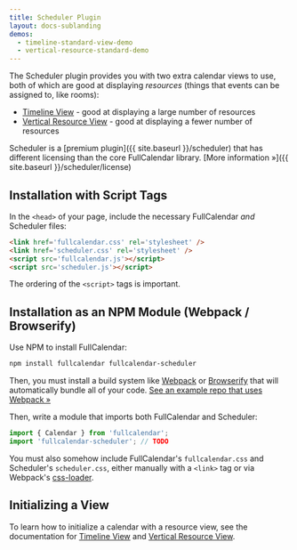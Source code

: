 ```yaml
---
title: Scheduler Plugin
layout: docs-sublanding
demos:
  - timeline-standard-view-demo
  - vertical-resource-standard-demo
---
```


The Scheduler plugin provides you with two extra calendar views to use, both of which are good at displaying *resources* (things that events can be assigned to, like rooms):

- [Timeline View](timeline-view) - good at displaying a large number of resources
- [Vertical Resource View](vertical-resource-view) - good at displaying a fewer number of resources

Scheduler is a [premium plugin]({{ site.baseurl }}/scheduler) that has different licensing than the core FullCalendar library. [More information &raquo;]({{ site.baseurl }}/scheduler/license)


## Installation with Script Tags

In the `<head>` of your page, include the necessary FullCalendar *and* Scheduler files:

```html
<link href='fullcalendar.css' rel='stylesheet' />
<link href='scheduler.css' rel='stylesheet' />
<script src='fullcalendar.js'></script>
<script src='scheduler.js'></script>
```

The ordering of the `<script>` tags is important.


## Installation as an NPM Module (Webpack / Browserify)

Use NPM to install FullCalendar:

```sh
npm install fullcalendar fullcalendar-scheduler
```

Then, you must install a build system like [Webpack](https://webpack.js.org/) or [Browserify](http://browserify.org/) that will automatically bundle all of your code. [See an example repo that uses Webpack &raquo;](https://github.com/fullcalendar/scheduler-webpack-example)

Then, write a module that imports both FullCalendar and Scheduler:

```js
import { Calendar } from 'fullcalendar';
import 'fullcalendar-scheduler'; // TODO
```

You must also somehow include FullCalendar's `fullcalendar.css` and Scheduler's `scheduler.css`, either manually with a `<link>` tag or via Webpack's [css-loader](https://github.com/webpack-contrib/css-loader).


## Initializing a View

To learn how to initialize a calendar with a resource view, see the documentation for [Timeline View](timeline-view) and [Vertical Resource View](vertical-resource-view).
